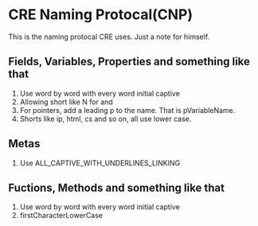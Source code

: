 # CRE Naming Protocal(CNP)

This is the naming protocal CRE uses. Just a note for himself.

## Fields, Variables, Properties and something like that
1. Use word by word with every word initial captive
2. Allowing short like N for and
3. For pointers, add a leading p to the name. That is pVariableName.
3. Shorts like ip, html, cs and so on, all use lower case.

## Metas
1. Use ALL\_CAPTIVE\_WITH\_UNDERLINES\_LINKING

## Fuctions, Methods and something like that
1. Use word by word with every word initial captive
2. firstCharacterLowerCase
